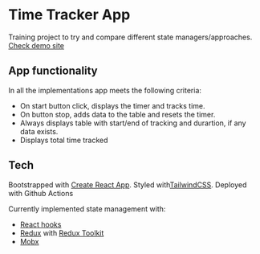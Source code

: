 # Time Tracker App

Training project to try and compare different state managers/approaches. [Check demo site](https://illustrova.github.io/tracker-app/)

## App functionality

In all the implementations app meets the following criteria:

- On start button click, displays the timer and tracks time.
- On button stop, adds data to the table and resets the timer.
- Always displays table with start/end of tracking and durartion, if any data exists.
- Displays total time tracked

## Tech

Bootstrapped with [Create React App](https://facebook.github.io/create-react-app/). Styled with[TailwindCSS](https://tailwindcss.com/). Deployed with Github Actions

Currently implemented state management with:

- [React hooks](https://reactjs.org/docs/hooks-intro.html)
- [Redux](https://redux.js.org/) with [Redux Toolkit](https://redux-toolkit.js.org/introduction/getting-started)
- [Mobx](https://mobx.js.org/README.html)